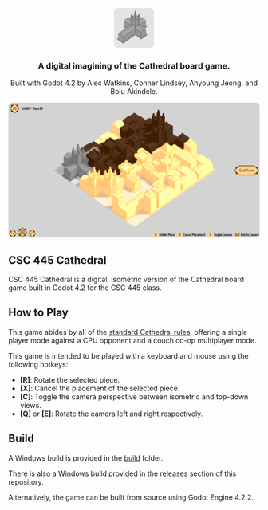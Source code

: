 <p align="center">
    <img src="./images/cathedral_icon.png" width="80"/>
</p>

<h3 align="center">A digital imagining of the Cathedral board game.</h3>
<p align="center">Built with Godot 4.2 by Alec Watkins, Conner Lindsey, Ahyoung Jeong, and Bolu Akindele.</p>

<p align="center">
    <img src="./images/screenshot.png"/>
</p>

## CSC 445 Cathedral
CSC 445 Cathedral is a digital, isometric version of the Cathedral board game built in Godot 4.2 for the CSC 445 class.

## How to Play
This game abides by all of the [standard Cathedral rules](https://cathedral-game.co.nz/about-how-to-play.html), offering a single player mode against a CPU opponent and a couch co-op multiplayer mode.

This game is intended to be played with a keyboard and mouse using the following hotkeys:
* **[R]**: Rotate the selected piece.
* **[X]**: Cancel the placement of the selected piece.
* **[C]**: Toggle the camera perspective between isometric and top-down views.
* **[Q]** or **[E]**: Rotate the camera left and right respectively.

## Build
A Windows build is provided in the [build](/builds) folder.

There is also a Windows build provided in the [releases](https://github.com/awatkins23/Cathedral-CSC445/releases) section of this repository.

Alternatively, the game can be built from source using Godot Engine 4.2.2.
